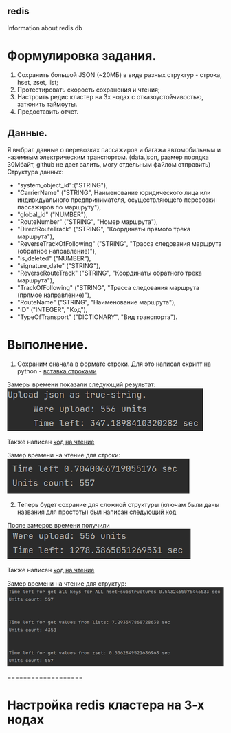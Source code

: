## redis
Information about redis db

# Формулировка задания.
1.	Сохранить большой JSON (~20МБ) в виде разных структур - строка, hset, zset, list;
2.	Протестировать скорость сохранения и чтения;
3.	Настроить редис кластер на 3х нодах с отказоустойчивостью, затюнить таймоуты.
4.	Предоставить отчет.

## Данные.
Я выбрал данные о перевозках пассажиров и багажа автомобильным и наземным электрическим транспортом. (data.json, размер порядка 30Мбайт, github не дает залить, могу отдельным файлом отправить)
Структура данных:
* "system_object_id":("STRING"),
* "CarrierName" ("STRING", Наименование юридического лица или индивидуального предпринимателя, осуществляющего перевозки пассажиров по маршруту"),
* "global_id" ("NUMBER"),
* "RouteNumber" ("STRING", "Номер маршрута"),
* "DirectRouteTrack" ("STRING", "Координаты прямого трека маршрута"),
* "ReverseTrackOfFollowing" ("STRING", "Трасса следования маршрута (обратное направление)"),
* "is_deleted" ("NUMBER"),
* "signature_date" ("STRING"),
* "ReverseRouteTrack" ("STRING", "Координаты обратного трека маршрута"),
* "TrackOfFollowing" ("STRING", "Трасса следования маршрута (прямое направление)"),
* "RouteName" ("STRING", "Наименование маршрута"),
* "ID" ("INTEGER", "Код"),
* "TypeOfTransport" ("DICTIONARY", "Вид транспорта").

# Выполнение.
1. Сохраним сначала в формате строки. Для это написал скрипт на python - [вставка строками](https://github.com/easykvasha/redis/blob/main/main.py)

Замеры времени показали следующий результат: ![Результат для строчек](https://github.com/easykvasha/redis/blob/main/string.png)

Также написан [код на чтение](https://github.com/easykvasha/redis/blob/main/load_string.py)

Замер времени на чтение для строки: ![Чтение строчек](https://github.com/easykvasha/redis/blob/main/string_load.png)

2. Теперь будет сохрание для сложной структуры (ключам были даны названия для простоты) был написан [следующий код](https://github.com/easykvasha/redis/blob/main/hset.py)

После замеров времени получили ![Результат для для других структур](https://github.com/easykvasha/redis/blob/main/hset.png)

Также написан [код на чтение](https://github.com/easykvasha/redis/blob/main/load_stucture.py)

Замер времени на чтение для структур: ![Чтение структур](https://github.com/easykvasha/redis/blob/main/hset_load.png)

===================
# Настройка redis кластера на 3-х нодах
